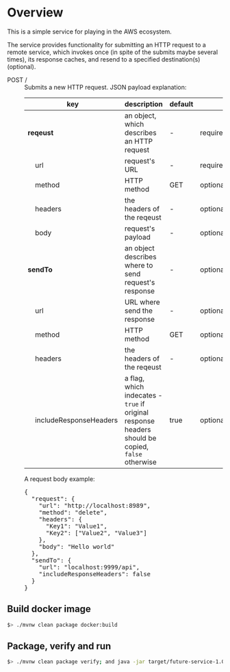 # Overview

This is a simple service for playing in the AWS ecosystem.

The service provides functionality for submitting an HTTP request to a remote service, which invokes once (in spite of the submits maybe several times), its response caches, and resend to a specified destination(s) (optional).

<dl>
  <dt>POST /</dt>
  <dd>
    Submits a new HTTP request. JSON payload explanation:
    <table>
      <thead>
        <th>key</th><th>description</th><th>default</th><th>&nbsp;</th>
      </thead>
      <tr>
        <td><b>reqeust</b></td>
        <td>an object, which describes an HTTP request</td>
        <td>-</td>
        <td>required</td>
      </tr>
      <tr>
        <td>&nbsp;&nbsp;&nbsp;&nbsp;url</td>
        <td>request's URL</td>
        <td>-</td>
        <td>required</td>
      </tr>
      <tr>
        <td>&nbsp;&nbsp;&nbsp;&nbsp;method</td>
        <td>HTTP method</td>
        <td>GET</td>
        <td>optional</td>
      </tr>
      <tr>
        <td>&nbsp;&nbsp;&nbsp;&nbsp;headers</td>
        <td>the headers of the reqeust</td>
        <td>-</td>
        <td>optional</td>
      </tr>
      <tr>
        <td>&nbsp;&nbsp;&nbsp;&nbsp;body</td>
        <td>request's payload</td>
        <td>-</td>
        <td>optional</td>
      </tr>
      <tr>
        <td><b>sendTo</b></td>
        <td>an object describes where to send request's response</td>
        <td>-</td>
        <td>optional</td>
      </tr>
      <tr>
        <td>&nbsp;&nbsp;&nbsp;&nbsp;url</td>
        <td>URL where send the response</td>
        <td>-</td>
        <td>optional</td>
      </tr>
      <tr>
        <td>&nbsp;&nbsp;&nbsp;&nbsp;method</td>
        <td>HTTP method</td>
        <td>GET</td>
        <td>optional</td>
      </tr>
      <tr>
        <td>&nbsp;&nbsp;&nbsp;&nbsp;headers</td>
        <td>the headers of the reqeust</td>
        <td>-</td>
        <td>optional</td>
      </tr>
      <tr>
        <td>&nbsp;&nbsp;&nbsp;&nbsp;includeResponseHeaders</td>
        <td>a flag, which indecates - <code>true</code> if original response headers should be copied, <code>false</code> otherwise</td>
        <td>true</td>
        <td>optional</td>
      </tr>
    </table>
    A request body example:
    <pre>
{
  "request": {
    "url": "http://localhost:8989",
    "method": "delete",
    "headers": {
      "Key1": "Value1",
      "Key2": ["Value2", "Value3"]
    },
    "body": "Hello world"
  },
  "sendTo": {
    "url": "localhost:9999/api",
    "includeResponseHeaders": false
  }
}</pre>
  </dd>
</dl>

## Build docker image

```bash
$> ./mvnw clean package docker:build
```

## Package, verify and run

```bash
$> ./mvnw clean package verify; and java -jar target/future-service-1.0.0.jar
```
